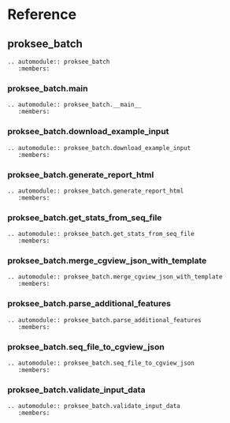 # Reference

## proksee_batch

```{eval-rst}
.. automodule:: proksee_batch
   :members:
```

### proksee_batch.**main**

```{eval-rst}
.. automodule:: proksee_batch.__main__
   :members:
```

### proksee_batch.download_example_input

```{eval-rst}
.. automodule:: proksee_batch.download_example_input
   :members:
```

### proksee_batch.generate_report_html

```{eval-rst}
.. automodule:: proksee_batch.generate_report_html
   :members:
```

### proksee_batch.get_stats_from_seq_file

```{eval-rst}
.. automodule:: proksee_batch.get_stats_from_seq_file
   :members:
```

### proksee_batch.merge_cgview_json_with_template

```{eval-rst}
.. automodule:: proksee_batch.merge_cgview_json_with_template
   :members:
```

### proksee_batch.parse_additional_features

```{eval-rst}
.. automodule:: proksee_batch.parse_additional_features
   :members:
```

### proksee_batch.seq_file_to_cgview_json

```{eval-rst}
.. automodule:: proksee_batch.seq_file_to_cgview_json
   :members:
```

### proksee_batch.validate_input_data

```{eval-rst}
.. automodule:: proksee_batch.validate_input_data
   :members:
```
